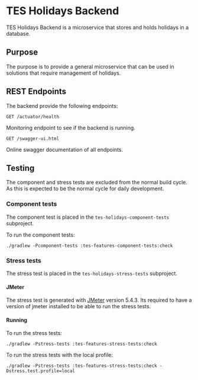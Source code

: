 # TES Holidays Backend

TES Holidays Backend is a microservice that stores and holds holidays in a database. 

## Purpose

The purpose is to provide a general microservice that can be used in solutions that require management of holidays. 

## REST Endpoints

The backend provide the following endpoints:

```
GET /actuator/health
```

Monitoring endpoint to see if the backend is running.

```
GET /swagger-ui.html
```

Online swagger documentation of all endpoints.

## Testing

The component and stress tests are excluded from the normal build cycle. As this is 
expected to be the normal cycle for daily development.

### Component tests

The component test is placed in the `tes-holidays-component-tests` subproject.

To run the component tests:

```
./gradlew -Pcomponent-tests :tes-features-component-tests:check
```

### Stress tests

The stress test is placed in the `tes-holidays-stress-tests` subproject.

#### JMeter

The stress test is generated with [JMeter](https://jmeter.apache.org/) version 5.4.3. Its required to have a version 
of jmeter installed to be able to run the stress tests.

#### Running

To run the stress tests:

```
./gradlew -Pstress-tests :tes-features-stress-tests:check
```

To run the stress tests with the local profile:

```
./gradlew -Pstress-tests :tes-features-stress-tests:check -Dstress.test.profile=local
```
